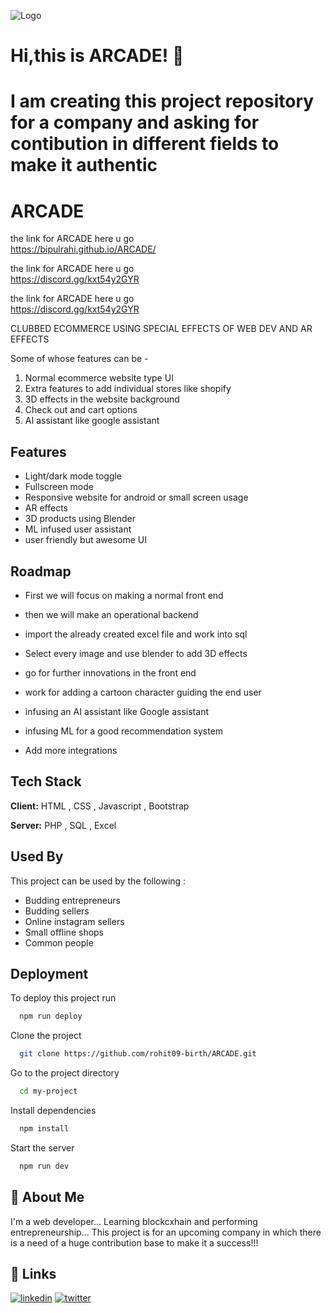 
![Logo](https://drive.google.com/uc?export=view&id=1ZEvnOefg_NXYVwIZYP8O3nAyyfi0G_V8)


# Hi,this is ARCADE! 👋
# I am creating this project repository for a company and asking for contibution in different fields to make it authentic
# ARCADE

the link for ARCADE here u go  
https://bipulrahi.github.io/ARCADE/

the link for ARCADE here u go  
https://discord.gg/kxt54y2GYR

the link for ARCADE here u go  
https://discord.gg/kxt54y2GYR

CLUBBED ECOMMERCE USING SPECIAL EFFECTS OF WEB DEV AND AR EFFECTS

Some of whose features can be -

1. Normal ecommerce website type UI 
2. Extra features to add individual stores like shopify
3. 3D effects in the website background 
4. Check out and cart options
5. AI assistant like google assistant

## Features

- Light/dark mode toggle
- Fullscreen mode
- Responsive website for android or small screen usage
- AR effects
- 3D products using Blender 
- ML infused user assistant
- user friendly but awesome UI 


## Roadmap

- First we will focus on making a normal front end
- then we will make an operational backend 
- import the already created excel file and work into sql
- Select every image and use blender to add 3D effects
- go for further innovations in the front end
- work for adding a cartoon character guiding the end user
- infusing an AI assistant like Google assistant
- infusing ML for a good recommendation system

- Add more integrations


## Tech Stack

**Client:** HTML , CSS , Javascript , Bootstrap

**Server:**  PHP , SQL , Excel 


## Used By

This project can be used by the following :

- Budding entrepreneurs
- Budding sellers
- Online instagram sellers 
- Small offline shops
- Common people


## Deployment

To deploy this project run

```bash
  npm run deploy
```
Clone the project

```bash
  git clone https://github.com/rohit09-birth/ARCADE.git
```

Go to the project directory

```bash
  cd my-project
```

Install dependencies

```bash
  npm install
```

Start the server

```bash
  npm run dev
```


## 🚀 About Me
I'm a web developer...
Learning blockcxhain and performing entrepreneurship...
This project is for an upcoming company in which there is a need of a huge contribution base to make it a success!!!


## 🔗 Links

[![linkedin](https://img.shields.io/badge/linkedin-0A66C2?style=for-the-badge&logo=linkedin&logoColor=white)](https://www.linkedin.com/in/rohit-basu-roy-choudhury-5224a21ba)
[![twitter](https://img.shields.io/badge/twitter-1DA1F2?style=for-the-badge&logo=twitter&logoColor=white)](https://twitter.com/rohitbasuroy09)

